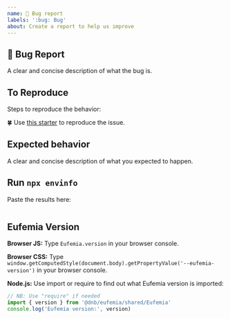 ```yaml
---
name: 🐛 Bug report
labels: ':bug: Bug'
about: Create a report to help us improve
---
```


## 🐛 Bug Report

A clear and concise description of what the bug is.

## To Reproduce

Steps to reproduce the behavior:

🍀 Use [this starter](https://eufemia.dnb.no/issue) to reproduce the issue.

## Expected behavior

A clear and concise description of what you expected to happen.

## Run `npx envinfo`

Paste the results here:

```bash

```

## Eufemia Version

**Browser JS:** Type `Eufemia.version` in your browser console.

**Browser CSS:** Type `window.getComputedStyle(document.body).getPropertyValue('--eufemia-version')` in your browser console.

**Node.js:** Use import or require to find out what Eufemia version is imported:

```js
// NB: Use "require" if needed
import { version } from '@dnb/eufemia/shared/Eufemia'
console.log('Eufemia version:', version)
```

